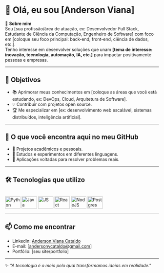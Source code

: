 # 👋 Olá, eu sou [Anderson Viana]  

🎯 **Sobre mim**  
Sou [sua profissão/área de atuação, ex: Desenvolvedor Full Stack, Estudante de Ciência da Computação, Engenheiro de Software] com foco em [coloque seu foco principal: back-end, front-end, ciência de dados, etc.].  
Tenho interesse em desenvolver soluções que unam **[tema de interesse: inovação, tecnologia, automação, IA, etc.]** para impactar positivamente pessoas e empresas.  

---

## 🚀 Objetivos  
- 📚 Aprimorar meus conhecimentos em [coloque as áreas que você está estudando, ex: DevOps, Cloud, Arquitetura de Software].  
- 💡 Contribuir com projetos open source.  
- 🏆 Me especializar em [ex: desenvolvimento web escalável, sistemas distribuídos, inteligência artificial].  

---

## 📂 O que você encontra aqui no meu GitHub  
- 🔹 Projetos acadêmicos e pessoais.  
- 🔹 Estudos e experimentos em diferentes linguagens.  
- 🔹 Aplicações voltadas para resolver problemas reais.  

---

## 🛠️ Tecnologias que utilizo  
<div style="display: inline_block"><br>
  <img align="center" alt="Python" height="40" width="50" src="https://cdn.jsdelivr.net/gh/devicons/devicon/icons/python/python-original.svg">
  <img align="center" alt="Java" height="40" width="50" src="https://cdn.jsdelivr.net/gh/devicons/devicon/icons/java/java-original.svg">
  <img align="center" alt="JS" height="40" width="50" src="https://cdn.jsdelivr.net/gh/devicons/devicon/icons/javascript/javascript-original.svg">
  <img align="center" alt="React" height="40" width="50" src="https://cdn.jsdelivr.net/gh/devicons/devicon/icons/react/react-original.svg">
  <img align="center" alt="NodeJS" height="40" width="50" src="https://cdn.jsdelivr.net/gh/devicons/devicon/icons/nodejs/nodejs-original.svg">
  <img align="center" alt="Postgres" height="40" width="50" src="https://cdn.jsdelivr.net/gh/devicons/devicon/icons/postgresql/postgresql-original.svg">
</div>  

---

## 📫 Como me encontrar  
- LinkedIn: [Anderson Viana Cataldo](https://linkedin.com/in/andersonnviana)  
- E-mail: [andersonvcataldo@gmail.com]  
- Portfólio: [seu site/portfolio]  

---

✨ _"A tecnologia é o meio pelo qual transformamos ideias em realidade."_  
